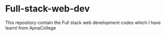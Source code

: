 # Full-stack-web-dev
This repository contain the Full stack web development codes which I have learnt from ApnaCollege
